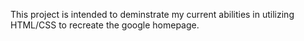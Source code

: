 This project is intended to deminstrate my current abilities in utilizing HTML/CSS to recreate the google homepage.